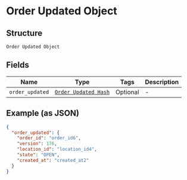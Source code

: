 
# Order Updated Object

## Structure

`Order Updated Object`

## Fields

| Name | Type | Tags | Description |
|  --- | --- | --- | --- |
| `order_updated` | [`Order Updated Hash`](../../doc/models/order-updated.md) | Optional | - |

## Example (as JSON)

```json
{
  "order_updated": {
    "order_id": "order_id6",
    "version": 176,
    "location_id": "location_id4",
    "state": "OPEN",
    "created_at": "created_at2"
  }
}
```

